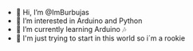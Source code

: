 - 👋 Hi, I’m @ImBurbujas
- 👀 I’m interested in Arduino and Python
- 🌱 I’m currently learning Arduino 🎶
- 🩻 I'm just trying to start in this world so i´m a rookie
